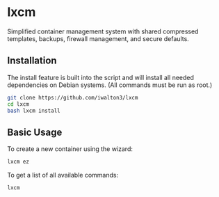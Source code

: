 # lxcm

Simplified container management system with shared compressed templates, backups, firewall management, and secure defaults.

## Installation

The install feature is built into the script and will install all needed dependencies on Debian systems. (All commands must be run as root.)

```bash
git clone https://github.com/iwalton3/lxcm
cd lxcm
bash lxcm install
```

## Basic Usage

To create a new container using the wizard:

```bash
lxcm ez
```

To get a list of all available commands:

```bash
lxcm
```

